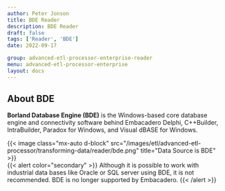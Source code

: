 ```yaml
---
author: Peter Jonson
title: BDE Reader
description: BDE Reader
draft: false
tags: ['Reader', 'BDE']
date: 2022-09-17

group: advanced-etl-processor-enterprise-reader
menu: advanced-etl-processor-enterprise
layout: docs
---
```


## About BDE

**Borland Database Engine (BDE)** is the Windows-based core database engine and connectivity software behind Embacadero Delphi, C++Builder, IntraBuilder, Paradox for Windows, and Visual dBASE for Windows.

{{< image class="mx-auto d-block"  src="/images/etl/advanced-etl-processor/transforming-data/reader/bde.png" title="Data Source is BDE" >}}
\
{{< alert color="secondary" >}}
Although it is possible to work with industrial data bases like Oracle or SQL server using BDE,
it is not recommended. BDE is no longer supported by Embacadero.
{{< /alert >}}
